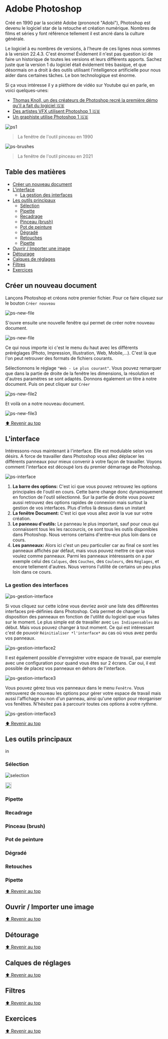 <!-- omit in toc -->
# Adobe Photoshop

Créé en 1990 par la société Adobe (prononcé "Adobi"), Photoshop est devenu le logiciel star de la retouche et création numérique. Nombres de films et séries y font référence tellement il est ancré dans la culture générale.

Le logiciel à eu nombres de versions, à l'heure de ces lignes nous sommes à la version 22.4.3. C'est énorme! Évidement il n'est pas question ici de faire un historique de toutes les versions et leurs différents apports. Sachez juste que la version 1 du logiciel était évidement très basique, et que désormais on a droit à des outils utilisant l'intelligence artificielle pour nous aider dans certaines tâches. Le bon technologique est énorme.

Si ça vous intéresse il y a pléthore de vidéo sur Youtube qui en parle, en voici quelques-unes:

- [Thomas Knoll, un des créateurs de Photoshop recré la première démo qu'il a fait du logiciel :uk:](https://youtu.be/Tda7jCwvSzg)
- [Des artistes VFX utilisent Photoshop 1 :uk:](https://youtu.be/8LkUzVexLTU)
- [Un graphiste utilise Photoshop 1 :uk:](https://youtu.be/ftaIzyrMDqE)

![ps1](img/3/ps1-brush.png)

> La fenêtre de l'outil pinceau en 1990

![ps-brushes](img/3/ps-brushes.jpeg)

> La fenêtre de l'outil pinceau en 2021

<!-- omit in toc -->
## Table des matières 
- [Créer un nouveau document](#créer-un-nouveau-document)
- [L'interface](#linterface)
  - [La gestion des interfaces](#la-gestion-des-interfaces)
- [Les outils principaux](#les-outils-principaux)
  - [Sélection](#sélection)
  - [Pipette](#pipette)
  - [Recadrage](#recadrage)
  - [Pinceau (brush)](#pinceau-brush)
  - [Pot de peinture](#pot-de-peinture)
  - [Dégradé](#dégradé)
  - [Retouches](#retouches)
  - [Pipette](#pipette-1)
- [Ouvrir / Importer une image](#ouvrir--importer-une-image)
- [Détourage](#détourage)
- [Calques de réglages](#calques-de-réglages)
- [Filtres](#filtres)
- [Exercices](#exercices)

## Créer un nouveau document

Lançons Photoshop et créons notre premier fichier. Pour ce faire cliquez sur le bouton ```Créer nouveau```

![ps-new-file](img/3/ps-new.png)

S'ouvre ensuite une nouvelle fenêtre qui permet de créer notre nouveau document.

![ps-new-file](img/3/ps-new-file.png)

Ce qui nous importe ici c'est le menu du haut avec les différents préréglages (Photo, Impression, Illustration, Web, Mobile,...). C'est là que l'on peut retrouver des formats de fichiers courants.

Sélectionnons le réglage ```"Web - Le plus courant"```. Vous pouvez remarquer que dans la partie de droite de la fenêtre les dimensions, la résolution et d'autres paramètres se sont adaptés. Donnons également un titre à notre document. Puis on peut cliquer sur ```Créer```

![ps-new-file2](img/3/ps-new-file2.png)

Et voilà on a notre nouveau document.

![ps-new-file3](img/3/ps-new-file3.png)

[:arrow_up: Revenir au top](#table-des-matières)

## L'interface

Intéressons-nous maintenant à l'interface. Elle est modulable selon vos désirs. A force de travailler dans Photoshop vous allez déplacer les différents panneaux pour mieux convenir à votre façon de travailler. Voyons comment l'interface est découpé lors du premier démarrage de Photoshop.

![ps-interface](img/3/ps-interface.png)

1. **La barre des options:** C'est ici que vous pouvez retrouvez les options principales de l'outil en cours. Cette barre change donc dynamiquement en fonction de l'outil sélectionné. Sur la partie de droite vous pouvez aussi retrouvez des options rapides de connexion mais surtout la gestion de vos interfaces. Plus d'infos là dessus dans un instant
2. **La fenêtre Document:** C'est ici que vous allez avoir la vue sur votre création. 
3. **Le panneau d'outils:** Le panneau le plus important, sauf pour ceux qui connaissent tous les les raccourcis, ce sont tous les outils disponibles dans Photoshop. Nous verrons certains d'entre-eux plus loin dans ce cours.
4. **Les panneaux:** Alors ici c'est un peu particulier car au final ce sont les panneaux affichés par défaut, mais vous pouvez mettre ce que vous voulez comme panneaux. Parmi les panneaux intéressants on a par exemple celui des ```Calques```, des ```Couches```, des ```Couleurs```, des ```Réglages```, et encore tellement d'autres. Nous verrons l'utilité de certains un peu plus loin dans ce cours.


### La gestion des interfaces

![ps-gestion-interface](img/3/ps-gestion-interface1.png)

Si vous cliquez sur cette icône vous devriez avoir une liste des différentes interfaces pré-définies dans Photoshop. Cela permet de changer la disposition des panneaux en fonction de l'utilité du logiciel que vous faites sur le moment. Le plus simple est de travailler avec ```Les Indispensables``` au début. Mais vous pouvez changer à tout moment. Ce qui est intéressant c'est de pouvoir ```Réinitialiser *l'interface*``` au cas où vous avez perdu vos panneaux.

![ps-gestion-interface2](img/3/ps-gestion-interface2.png)

Il est également possible d'enregistrer votre espace de travail, par exemple avec une configuration pour quand vous êtes sur 2 écrans. Car oui, il est possible de placez vos panneaux en dehors de l'interface.

![ps-gestion-interface3](img/3/ps-gestion-interface3.png)

Vous pouvez gérez tous vos panneaux dans le menu ```Fenêtre```. Vous retrouverez de nouveau les options pour gérer votre espace de travail mais aussi l'affichage ou non d'un panneau, ainsi qu'une option pour réorganiser vos fenêtres. N'hésitez pas à parcourir toutes ces options à votre rythme.

![ps-gestion-interface3](img/3/ps-gestion-interface4.png)

[:arrow_up: Revenir au top](#table-des-matières)

## Les outils principaux

in

### Sélection

![selection](img/3/tools/retouche.svg)

<img src="img/3/tools/retouche.svg" width="20px">

### Pipette

### Recadrage

### Pinceau (brush)

### Pot de peinture

### Dégradé

### Retouches

### Pipette

[:arrow_up: Revenir au top](#table-des-matières)

## Ouvrir / Importer une image

[:arrow_up: Revenir au top](#table-des-matières)

## Détourage

[:arrow_up: Revenir au top](#table-des-matières)

## Calques de réglages

[:arrow_up: Revenir au top](#table-des-matières)

## Filtres

[:arrow_up: Revenir au top](#table-des-matières)

## Exercices

[:arrow_up: Revenir au top](#table-des-matières)
